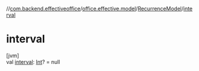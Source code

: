 //[com.backend.effectiveoffice](IdeaProjects/labs-office-elevator/effectiveOfficeBackend/documentation/gfm/index.md)/[office.effective.model](IdeaProjects/labs-office-elevator/effectiveOfficeBackend/documentation/gfm/com.backend.effectiveoffice/office.effective.model/index.md)/[RecurrenceModel](IdeaProjects/labs-office-elevator/effectiveOfficeBackend/documentation/gfm/com.backend.effectiveoffice/office.effective.model/-recurrence-model/index.md)/[interval](IdeaProjects/labs-office-elevator/effectiveOfficeBackend/documentation/gfm/com.backend.effectiveoffice/office.effective.model/-recurrence-model/interval.md)

# interval

[jvm]\
val [interval](IdeaProjects/labs-office-elevator/effectiveOfficeBackend/documentation/gfm/com.backend.effectiveoffice/office.effective.model/-recurrence-model/interval.md): [Int](https://kotlinlang.org/api/latest/jvm/stdlib/kotlin/-int/index.html)? = null
